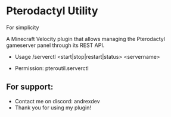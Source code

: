 # Pterodactyl Utility
For simplicity

A Minecraft Velocity plugin that allows managing the Pterodactyl gameserver panel through its REST API.

- Usage /serverctl \<start|stop|restart|status\> \<servername\>

- Permission: pteroutil.serverctl

## For support: 
 - Contact me on discord: andrexdev
 - Thank you for using my plugin!